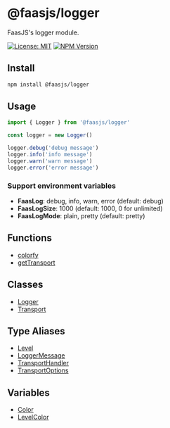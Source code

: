 # @faasjs/logger

FaasJS's logger module.

[![License: MIT](https://img.shields.io/npm/l/@faasjs/logger.svg)](https://github.com/faasjs/faasjs/blob/main/packages/logger/LICENSE)
[![NPM Version](https://img.shields.io/npm/v/@faasjs/logger.svg)](https://www.npmjs.com/package/@faasjs/logger)

## Install

```sh
npm install @faasjs/logger
```

## Usage

```typescript
import { Logger } from '@faasjs/logger'

const logger = new Logger()

logger.debug('debug message')
logger.info('info message')
logger.warn('warn message')
logger.error('error message')
```

### Support environment variables

- **FaasLog**: debug, info, warn, error (default: debug)
- **FaasLogSize**: 1000 (default: 1000, 0 for unlimited)
- **FaasLogMode**: plain, pretty (default: pretty)

## Functions

- [colorfy](functions/colorfy.md)
- [getTransport](functions/getTransport.md)

## Classes

- [Logger](classes/Logger.md)
- [Transport](classes/Transport.md)

## Type Aliases

- [Level](type-aliases/Level.md)
- [LoggerMessage](type-aliases/LoggerMessage.md)
- [TransportHandler](type-aliases/TransportHandler.md)
- [TransportOptions](type-aliases/TransportOptions.md)

## Variables

- [Color](variables/Color.md)
- [LevelColor](variables/LevelColor.md)
